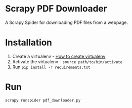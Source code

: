 # Scrapy PDF Downloader 

A Scrapy Spider for downloading PDF files from a webpage. 

# Installation

1. Create a virtualenv -  [How to create virtualenv](http://docs.python-guide.org/en/latest/dev/virtualenvs/)
2. Activate the virtualenv - `source path/to/bin/activate`
3. Run `pip install -r requirements.txt`

# Run

`scrapy runspider pdf_downloader.py` 
